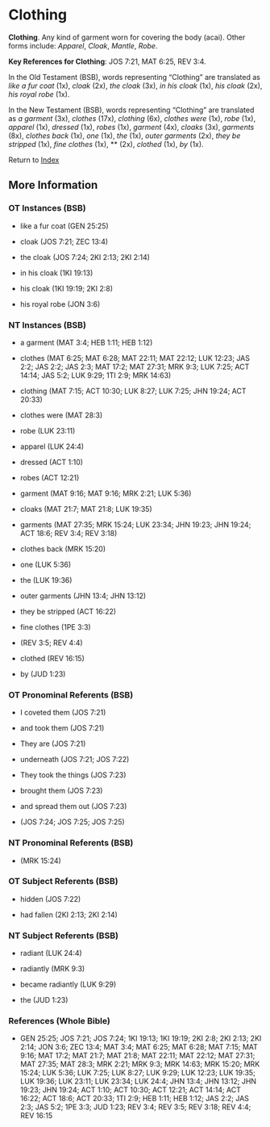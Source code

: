 # Clothing
**Clothing**. 
Any kind of garment worn for covering the body (acai). 
Other forms include: 
*Apparel*, *Cloak*, *Mantle*, *Robe*. 


**Key References for Clothing**: 
JOS 7:21, MAT 6:25, REV 3:4. 


In the Old Testament (BSB), words representing “Clothing” are translated as 
*like a fur coat* (1x), *cloak* (2x), *the cloak* (3x), *in his cloak* (1x), *his cloak* (2x), *his royal robe* (1x). 


In the New Testament (BSB), words representing “Clothing” are translated as 
*a garment* (3x), *clothes* (17x), *clothing* (6x), *clothes were* (1x), *robe* (1x), *apparel* (1x), *dressed* (1x), *robes* (1x), *garment* (4x), *cloaks* (3x), *garments* (8x), *clothes back* (1x), *one* (1x), *the* (1x), *outer garments* (2x), *they be stripped* (1x), *fine clothes* (1x), ** (2x), *clothed* (1x), *by* (1x). 


Return to [Index](00-Index.md)

## More Information

### OT Instances (BSB)

* like a fur coat (GEN 25:25)

* cloak (JOS 7:21; ZEC 13:4)

* the cloak (JOS 7:24; 2KI 2:13; 2KI 2:14)

* in his cloak (1KI 19:13)

* his cloak (1KI 19:19; 2KI 2:8)

* his royal robe (JON 3:6)



### NT Instances (BSB)

* a garment (MAT 3:4; HEB 1:11; HEB 1:12)

* clothes (MAT 6:25; MAT 6:28; MAT 22:11; MAT 22:12; LUK 12:23; JAS 2:2; JAS 2:2; JAS 2:3; MAT 17:2; MAT 27:31; MRK 9:3; LUK 7:25; ACT 14:14; JAS 5:2; LUK 9:29; 1TI 2:9; MRK 14:63)

* clothing (MAT 7:15; ACT 10:30; LUK 8:27; LUK 7:25; JHN 19:24; ACT 20:33)

* clothes were (MAT 28:3)

* robe (LUK 23:11)

* apparel (LUK 24:4)

* dressed (ACT 1:10)

* robes (ACT 12:21)

* garment (MAT 9:16; MAT 9:16; MRK 2:21; LUK 5:36)

* cloaks (MAT 21:7; MAT 21:8; LUK 19:35)

* garments (MAT 27:35; MRK 15:24; LUK 23:34; JHN 19:23; JHN 19:24; ACT 18:6; REV 3:4; REV 3:18)

* clothes back (MRK 15:20)

* one (LUK 5:36)

* the (LUK 19:36)

* outer garments (JHN 13:4; JHN 13:12)

* they be stripped (ACT 16:22)

* fine clothes (1PE 3:3)

*  (REV 3:5; REV 4:4)

* clothed (REV 16:15)

* by (JUD 1:23)



### OT Pronominal Referents (BSB)

* I coveted them (JOS 7:21)

* and took them (JOS 7:21)

* They are (JOS 7:21)

* underneath (JOS 7:21; JOS 7:22)

* They took the things (JOS 7:23)

* brought them (JOS 7:23)

* and spread them out (JOS 7:23)

*  (JOS 7:24; JOS 7:25; JOS 7:25)



### NT Pronominal Referents (BSB)

*  (MRK 15:24)



### OT Subject Referents (BSB)

* hidden (JOS 7:22)

* had fallen (2KI 2:13; 2KI 2:14)



### NT Subject Referents (BSB)

* radiant (LUK 24:4)

* radiantly (MRK 9:3)

* became radiantly (LUK 9:29)

* the (JUD 1:23)



### References (Whole Bible)

* GEN 25:25; JOS 7:21; JOS 7:24; 1KI 19:13; 1KI 19:19; 2KI 2:8; 2KI 2:13; 2KI 2:14; JON 3:6; ZEC 13:4; MAT 3:4; MAT 6:25; MAT 6:28; MAT 7:15; MAT 9:16; MAT 17:2; MAT 21:7; MAT 21:8; MAT 22:11; MAT 22:12; MAT 27:31; MAT 27:35; MAT 28:3; MRK 2:21; MRK 9:3; MRK 14:63; MRK 15:20; MRK 15:24; LUK 5:36; LUK 7:25; LUK 8:27; LUK 9:29; LUK 12:23; LUK 19:35; LUK 19:36; LUK 23:11; LUK 23:34; LUK 24:4; JHN 13:4; JHN 13:12; JHN 19:23; JHN 19:24; ACT 1:10; ACT 10:30; ACT 12:21; ACT 14:14; ACT 16:22; ACT 18:6; ACT 20:33; 1TI 2:9; HEB 1:11; HEB 1:12; JAS 2:2; JAS 2:3; JAS 5:2; 1PE 3:3; JUD 1:23; REV 3:4; REV 3:5; REV 3:18; REV 4:4; REV 16:15



